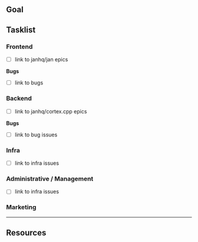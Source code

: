 ## Goal

## Tasklist

### Frontend
- [ ] link to janhq/jan epics

**Bugs**
- [ ] link to bugs

### Backend 
- [ ] link to janhq/cortex.cpp epics

**Bugs**
- [ ] link to bug issues

### Infra
- [ ] link to infra issues

### Administrative / Management
- [ ] link to infra issues

### Marketing

-------
## Resources

